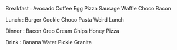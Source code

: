 Breakfast : 
	Avocado Coffee 
	Egg Pizza
	Sausage Waffle
	Choco Bacon

Lunch : 
	Burger Cookie
	Choco Pasta
	Weird Lunch
	
Dinner :
Bacon Oreo
Cream Chips
Honey Pizza

Drink :
Banana Water 
Pickle Granita

